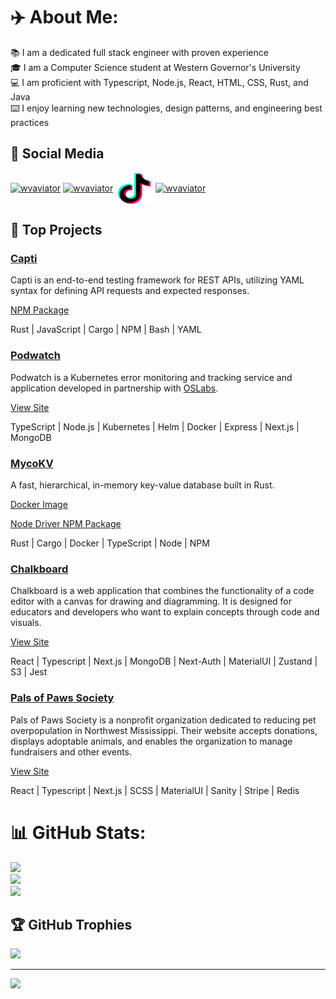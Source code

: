 # ✈️ About Me:

📚 I am a dedicated full stack engineer with proven experience<br>🎓 I am a Computer Science student at Western Governor's University<br>💻 I am proficient with Typescript, Node.js, React, HTML, CSS, Rust, and Java<br>⌨️ I enjoy learning new technologies, design patterns, and engineering best practices

<h2 align="left">📡 Social Media</h2>
<p align="left">
<a href="https://linkedin.com/in/wvaviator" target="blank"><img align="center" src="https://raw.githubusercontent.com/rahuldkjain/github-profile-readme-generator/master/src/images/icons/Social/linked-in-alt.svg" alt="wvaviator" height="50" width="60" /></a>
<a href="https://fb.com/wvaviator" target="blank"><img align="center" src="https://raw.githubusercontent.com/rahuldkjain/github-profile-readme-generator/master/src/images/icons/Social/facebook.svg" alt="wvaviator" height="50" width="60" /></a>
<a href="https://www.tiktok.com/@wvaviator1" target="blank"><img align="center" src="https://raw.githubusercontent.com/WVAviator/WVAviator/main/images/tiktok-logo-4500.svg" alt="wvaviator" height="50" width="60" /></a>
<a href="https://www.leetcode.com/wvaviator" target="blank"><img align="center" src="https://raw.githubusercontent.com/rahuldkjain/github-profile-readme-generator/master/src/images/icons/Social/leet-code.svg" alt="wvaviator" height="50" width="60" /></a>
</p>

<h2 align="left">🚧 Top Projects</h2>
  <h3><a href="https://github.com/WVAviator/capti">Capti</a></h3>
<p>Capti is an end-to-end testing framework for REST APIs, utilizing YAML syntax for defining API requests and expected responses.</p>
  <p><a href="https://www.npmjs.com/package/capti">NPM Package</a></p>
  <p>Rust | JavaScript | Cargo | NPM | Bash | YAML</p>
    <!-- -->
  <h3><a href="https://github.com/WVAviator/podwatch">Podwatch</a></h3>
<p>Podwatch is a Kubernetes error monitoring and tracking service and application developed in partnership with <a href="https://www.opensourcelabs.io/">OSLabs</a>.</p>
  <p><a href="https://www.podwatch.dev">View Site</a></p>
  <p>TypeScript | Node.js | Kubernetes | Helm | Docker | Express | Next.js | MongoDB</p>
  <!-- -->
    <h3><a href="https://github.com/WVAviator/myco-kv">MycoKV</a></h3>
<p>A fast, hierarchical, in-memory key-value database built in Rust.</p>
<p><a href="https://hub.docker.com/r/wvaviator/mycokv">Docker Image</a></p>
<p><a href="https://www.npmjs.com/package/mycokv-node">Node Driver NPM Package</a></p>
  <p>Rust | Cargo | Docker | TypeScript | Node | NPM</p>
  <!-- -->
  <h3><a href="https://github.com/WVAviator/chalkboard">Chalkboard</a></h3>
<p>Chalkboard is a web application that combines the functionality of a code editor with a canvas for drawing and diagramming. It is designed for educators and developers who want to explain concepts through code and visuals.</p>
  <p><a href="https://chalkboard.wvaviator.com">View Site</a></p>
  <p>React | Typescript | Next.js | MongoDB | Next-Auth | MaterialUI | Zustand | S3 | Jest</p>
    <!-- -->
  <h3><a href="https://github.com/WVAviator/pals-of-paws-society">Pals of Paws Society</a></h3>
<p>Pals of Paws Society is a nonprofit organization dedicated to reducing pet overpopulation in Northwest Mississippi. Their website accepts donations, displays adoptable animals, and enables the organization to manage fundraisers and other events.</p>
<p><a href="https://www.palsofpawssociety.org/">View Site</a></p>
  <p>React | Typescript | Next.js | SCSS | MaterialUI | Sanity | Stripe | Redis</p>
  <!-- -->

# 📊 GitHub Stats:

![](https://github-readme-stats.vercel.app/api?username=wvaviator&theme=dark&hide_border=false&include_all_commits=false&count_private=false)<br/>
![](https://github-readme-streak-stats.herokuapp.com/?user=wvaviator&theme=dark&hide_border=false)<br/>
![](https://github-readme-stats.vercel.app/api/top-langs/?username=wvaviator&exclude_repo=JonnyApple,Balloon-Frenzy,TopDownCharacter,Wildfire,Etched,Flight-Sim-Repo&theme=dark&hide_border=false)

## 🏆 GitHub Trophies

![](https://github-profile-trophy.vercel.app/?username=wvaviator&theme=radical&no-frame=false&no-bg=true&margin-w=4)

---

[![](https://visitcount.itsvg.in/api?id=wvaviator&icon=0&color=0)](https://visitcount.itsvg.in)
